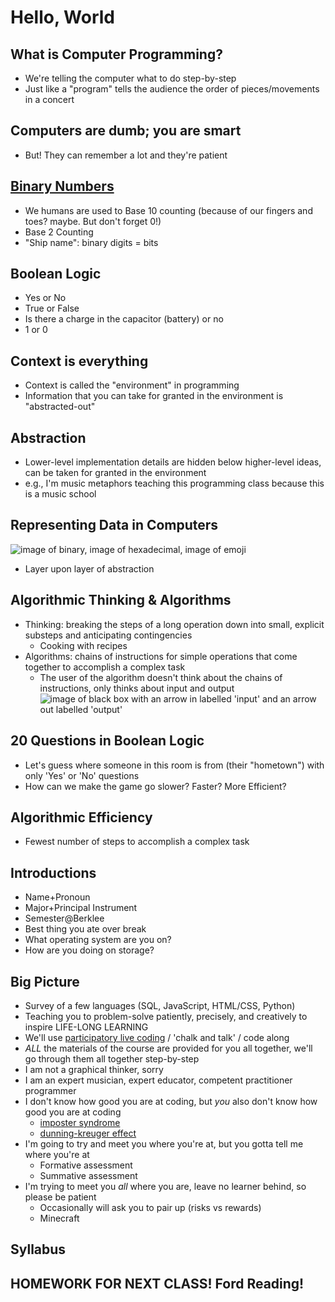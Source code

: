 # Hello, World

## What is Computer Programming?
- We're telling the computer what to do step-by-step
- Just like a "program" tells the audience the order of pieces/movements in a concert

## Computers are dumb; you are smart
- But! They can remember a lot and they're patient

## [Binary Numbers](https://en.wikipedia.org/wiki/Binary_number)
- We humans are used to Base 10 counting (because of our fingers and toes? maybe. But don't forget 0!)
- Base 2 Counting
- "Ship name": binary digits = bits

## Boolean Logic
- Yes or No
- True or False
- Is there a charge in the capacitor (battery) or no
- 1 or 0

## Context is everything
- Context is called the "environment" in programming
- Information that you can take for granted in the environment is "abstracted-out"

## Abstraction
- Lower-level implementation details are hidden below higher-level ideas, can be taken for granted in the environment
- e.g., I'm music metaphors teaching this programming class because this is a music school

## Representing Data in Computers
![image of binary, image of hexadecimal, image of emoji](img/emoji.png)
- Layer upon layer of abstraction

## Algorithmic Thinking & Algorithms
- Thinking: breaking the steps of a long operation down into small, explicit substeps and anticipating contingencies
	- Cooking with recipes
- Algorithms: chains of instructions for simple operations that come together to accomplish a complex task
	- The user of the algorithm doesn't think about the chains of instructions, only thinks about input and output
![image of black box with an arrow in labelled 'input' and an arrow out labelled 'output'](img/algorithm.png)

## 20 Questions in Boolean Logic
- Let's guess where someone in this room is from (their "hometown") with only 'Yes' or 'No' questions
- How can we make the game go slower? Faster? More Efficient?

## Algorithmic Efficiency
- Fewest number of steps to accomplish a complex task

## Introductions
- Name+Pronoun
- Major+Principal Instrument
- Semester@Berklee
- Best thing you ate over break
- What operating system are you on?
- How are you doing on storage?

## Big Picture
- Survey of a few languages (SQL, JavaScript, HTML/CSS, Python)
- Teaching you to problem-solve patiently, precisely, and creatively to inspire LIFE-LONG LEARNING
- We'll use [participatory live coding](https://journals.plos.org/ploscompbiol/article?id=10.1371/journal.pcbi.1008090) / 'chalk and talk' / code along
- *ALL* the materials of the course are provided for you all together, we'll go through them all together step-by-step
- I am not a graphical thinker, sorry
- I am an expert musician, expert educator, competent practitioner programmer  
- I don't know how good you are at coding, but *you* also don't know how good you are at coding
  - [imposter syndrome](https://www.ncbi.nlm.nih.gov/books/NBK585058/#:~:text=Introduction,accomplishments%20among%20high%2Dachieving%20individuals.)
  - [dunning-kreuger effect](https://thedecisionlab.com/biases/dunning-kruger-effect)
- I'm going to try and meet you where you're at, but you gotta tell me where you're at
  - Formative assessment
  - Summative assessment
- I'm trying to meet you *all* where you are, leave no learner behind, so please be patient
  - Occasionally will ask you to pair up (risks vs rewards)
  - Minecraft

## Syllabus

## HOMEWORK FOR NEXT CLASS! Ford Reading!
